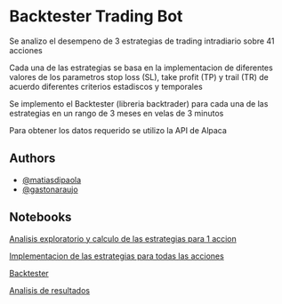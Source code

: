 
# Backtester Trading Bot


Se analizo el desempeno de 3 estrategias de trading intradiario sobre 41 acciones

Cada una de las estrategias se basa en la implementacion de diferentes valores de  los parametros stop loss (SL), take profit (TP) y trail (TR) de acuerdo diferentes criterios estadiscos y temporales

Se implemento el Backtester (libreria backtrader) para cada una de las estrategias en un rango de 3 meses en velas de 3 minutos
 
Para obtener los datos requerido se utilizo la API de Alpaca



## Authors

- [@matiasdipaola](https://github.com/dipaolme)
- [@gastonaraujo](https://www.github.com/octokatherine)


## Notebooks

[Analisis exploratorio y calculo de las estrategias para 1 accion](https://github.com/dipaolme/backtester_trading_bot/blob/main/estrategias_1_accion.ipynb)

[Implementacion de las estrategias para todas las acciones](https://github.com/dipaolme/backtester_trading_bot/blob/main/Analisis_Estrategias.ipynb)

[Backtester](https://linktodocumentation)

[Analisis de resultados](https://linktodocumentation)


